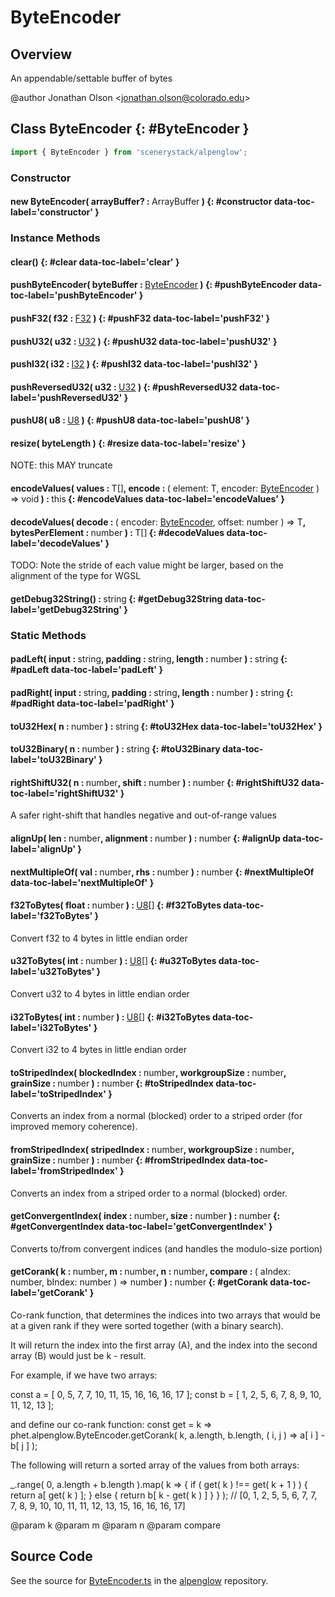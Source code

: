 # ByteEncoder

## Overview

An appendable/settable buffer of bytes

@author Jonathan Olson &lt;jonathan.olson@colorado.edu&gt;

## Class ByteEncoder {: #ByteEncoder }


```js
import { ByteEncoder } from 'scenerystack/alpenglow';
```
### Constructor

#### new ByteEncoder( arrayBuffer? : <span style="font-weight: 400;">ArrayBuffer</span> ) {: #constructor data-toc-label='constructor' }

### Instance Methods

#### clear() {: #clear data-toc-label='clear' }

#### pushByteEncoder( byteBuffer : <span style="font-weight: 400;">[ByteEncoder](../alpenglow/ByteEncoder.md)</span> ) {: #pushByteEncoder data-toc-label='pushByteEncoder' }

#### pushF32( f32 : <span style="font-weight: 400;">[F32](../alpenglow/ByteEncoder.md#F32)</span> ) {: #pushF32 data-toc-label='pushF32' }

#### pushU32( u32 : <span style="font-weight: 400;">[U32](../alpenglow/ByteEncoder.md#U32)</span> ) {: #pushU32 data-toc-label='pushU32' }

#### pushI32( i32 : <span style="font-weight: 400;">[I32](../alpenglow/ByteEncoder.md#I32)</span> ) {: #pushI32 data-toc-label='pushI32' }

#### pushReversedU32( u32 : <span style="font-weight: 400;">[U32](../alpenglow/ByteEncoder.md#U32)</span> ) {: #pushReversedU32 data-toc-label='pushReversedU32' }

#### pushU8( u8 : <span style="font-weight: 400;">[U8](../alpenglow/ByteEncoder.md#U8)</span> ) {: #pushU8 data-toc-label='pushU8' }

#### resize( byteLength ) {: #resize data-toc-label='resize' }

NOTE: this MAY truncate

#### encodeValues( values : <span style="font-weight: 400;">T[]</span>, encode : <span style="font-weight: 400;">( element: T, encoder: [ByteEncoder](../alpenglow/ByteEncoder.md) ) =&gt; <span style="color: hsla(calc(var(--md-hue) + 180deg),80%,40%,1);">void</span></span> ) : <span style="font-weight: 400;"><span style="color: hsla(calc(var(--md-hue) + 180deg),80%,40%,1);">this</span></span> {: #encodeValues data-toc-label='encodeValues' }

#### decodeValues( decode : <span style="font-weight: 400;">( encoder: [ByteEncoder](../alpenglow/ByteEncoder.md), offset: <span style="color: hsla(calc(var(--md-hue) + 180deg),80%,40%,1);">number</span> ) =&gt; T</span>, bytesPerElement : <span style="font-weight: 400;"><span style="color: hsla(calc(var(--md-hue) + 180deg),80%,40%,1);">number</span></span> ) : <span style="font-weight: 400;">T[]</span> {: #decodeValues data-toc-label='decodeValues' }

TODO: Note the stride of each value might be larger, based on the alignment of the type for WGSL

#### getDebug32String() : <span style="font-weight: 400;"><span style="color: hsla(calc(var(--md-hue) + 180deg),80%,40%,1);">string</span></span> {: #getDebug32String data-toc-label='getDebug32String' }

### Static Methods

#### padLeft( input : <span style="font-weight: 400;"><span style="color: hsla(calc(var(--md-hue) + 180deg),80%,40%,1);">string</span></span>, padding : <span style="font-weight: 400;"><span style="color: hsla(calc(var(--md-hue) + 180deg),80%,40%,1);">string</span></span>, length : <span style="font-weight: 400;"><span style="color: hsla(calc(var(--md-hue) + 180deg),80%,40%,1);">number</span></span> ) : <span style="font-weight: 400;"><span style="color: hsla(calc(var(--md-hue) + 180deg),80%,40%,1);">string</span></span> {: #padLeft data-toc-label='padLeft' }

#### padRight( input : <span style="font-weight: 400;"><span style="color: hsla(calc(var(--md-hue) + 180deg),80%,40%,1);">string</span></span>, padding : <span style="font-weight: 400;"><span style="color: hsla(calc(var(--md-hue) + 180deg),80%,40%,1);">string</span></span>, length : <span style="font-weight: 400;"><span style="color: hsla(calc(var(--md-hue) + 180deg),80%,40%,1);">number</span></span> ) : <span style="font-weight: 400;"><span style="color: hsla(calc(var(--md-hue) + 180deg),80%,40%,1);">string</span></span> {: #padRight data-toc-label='padRight' }

#### toU32Hex( n : <span style="font-weight: 400;"><span style="color: hsla(calc(var(--md-hue) + 180deg),80%,40%,1);">number</span></span> ) : <span style="font-weight: 400;"><span style="color: hsla(calc(var(--md-hue) + 180deg),80%,40%,1);">string</span></span> {: #toU32Hex data-toc-label='toU32Hex' }

#### toU32Binary( n : <span style="font-weight: 400;"><span style="color: hsla(calc(var(--md-hue) + 180deg),80%,40%,1);">number</span></span> ) : <span style="font-weight: 400;"><span style="color: hsla(calc(var(--md-hue) + 180deg),80%,40%,1);">string</span></span> {: #toU32Binary data-toc-label='toU32Binary' }

#### rightShiftU32( n : <span style="font-weight: 400;"><span style="color: hsla(calc(var(--md-hue) + 180deg),80%,40%,1);">number</span></span>, shift : <span style="font-weight: 400;"><span style="color: hsla(calc(var(--md-hue) + 180deg),80%,40%,1);">number</span></span> ) : <span style="font-weight: 400;"><span style="color: hsla(calc(var(--md-hue) + 180deg),80%,40%,1);">number</span></span> {: #rightShiftU32 data-toc-label='rightShiftU32' }

A safer right-shift that handles negative and out-of-range values

#### alignUp( len : <span style="font-weight: 400;"><span style="color: hsla(calc(var(--md-hue) + 180deg),80%,40%,1);">number</span></span>, alignment : <span style="font-weight: 400;"><span style="color: hsla(calc(var(--md-hue) + 180deg),80%,40%,1);">number</span></span> ) : <span style="font-weight: 400;"><span style="color: hsla(calc(var(--md-hue) + 180deg),80%,40%,1);">number</span></span> {: #alignUp data-toc-label='alignUp' }

#### nextMultipleOf( val : <span style="font-weight: 400;"><span style="color: hsla(calc(var(--md-hue) + 180deg),80%,40%,1);">number</span></span>, rhs : <span style="font-weight: 400;"><span style="color: hsla(calc(var(--md-hue) + 180deg),80%,40%,1);">number</span></span> ) : <span style="font-weight: 400;"><span style="color: hsla(calc(var(--md-hue) + 180deg),80%,40%,1);">number</span></span> {: #nextMultipleOf data-toc-label='nextMultipleOf' }

#### f32ToBytes( float : <span style="font-weight: 400;"><span style="color: hsla(calc(var(--md-hue) + 180deg),80%,40%,1);">number</span></span> ) : <span style="font-weight: 400;">[U8](../alpenglow/ByteEncoder.md#U8)[]</span> {: #f32ToBytes data-toc-label='f32ToBytes' }

Convert f32 to 4 bytes in little endian order

#### u32ToBytes( int : <span style="font-weight: 400;"><span style="color: hsla(calc(var(--md-hue) + 180deg),80%,40%,1);">number</span></span> ) : <span style="font-weight: 400;">[U8](../alpenglow/ByteEncoder.md#U8)[]</span> {: #u32ToBytes data-toc-label='u32ToBytes' }

Convert u32 to 4 bytes in little endian order

#### i32ToBytes( int : <span style="font-weight: 400;"><span style="color: hsla(calc(var(--md-hue) + 180deg),80%,40%,1);">number</span></span> ) : <span style="font-weight: 400;">[U8](../alpenglow/ByteEncoder.md#U8)[]</span> {: #i32ToBytes data-toc-label='i32ToBytes' }

Convert i32 to 4 bytes in little endian order

#### toStripedIndex( blockedIndex : <span style="font-weight: 400;"><span style="color: hsla(calc(var(--md-hue) + 180deg),80%,40%,1);">number</span></span>, workgroupSize : <span style="font-weight: 400;"><span style="color: hsla(calc(var(--md-hue) + 180deg),80%,40%,1);">number</span></span>, grainSize : <span style="font-weight: 400;"><span style="color: hsla(calc(var(--md-hue) + 180deg),80%,40%,1);">number</span></span> ) : <span style="font-weight: 400;"><span style="color: hsla(calc(var(--md-hue) + 180deg),80%,40%,1);">number</span></span> {: #toStripedIndex data-toc-label='toStripedIndex' }

Converts an index from a normal (blocked) order to a striped order (for improved memory coherence).

#### fromStripedIndex( stripedIndex : <span style="font-weight: 400;"><span style="color: hsla(calc(var(--md-hue) + 180deg),80%,40%,1);">number</span></span>, workgroupSize : <span style="font-weight: 400;"><span style="color: hsla(calc(var(--md-hue) + 180deg),80%,40%,1);">number</span></span>, grainSize : <span style="font-weight: 400;"><span style="color: hsla(calc(var(--md-hue) + 180deg),80%,40%,1);">number</span></span> ) : <span style="font-weight: 400;"><span style="color: hsla(calc(var(--md-hue) + 180deg),80%,40%,1);">number</span></span> {: #fromStripedIndex data-toc-label='fromStripedIndex' }

Converts an index from a striped order to a normal (blocked) order.

#### getConvergentIndex( index : <span style="font-weight: 400;"><span style="color: hsla(calc(var(--md-hue) + 180deg),80%,40%,1);">number</span></span>, size : <span style="font-weight: 400;"><span style="color: hsla(calc(var(--md-hue) + 180deg),80%,40%,1);">number</span></span> ) : <span style="font-weight: 400;"><span style="color: hsla(calc(var(--md-hue) + 180deg),80%,40%,1);">number</span></span> {: #getConvergentIndex data-toc-label='getConvergentIndex' }

Converts to/from convergent indices (and handles the modulo-size portion)

#### getCorank( k : <span style="font-weight: 400;"><span style="color: hsla(calc(var(--md-hue) + 180deg),80%,40%,1);">number</span></span>, m : <span style="font-weight: 400;"><span style="color: hsla(calc(var(--md-hue) + 180deg),80%,40%,1);">number</span></span>, n : <span style="font-weight: 400;"><span style="color: hsla(calc(var(--md-hue) + 180deg),80%,40%,1);">number</span></span>, compare : <span style="font-weight: 400;">( aIndex: <span style="color: hsla(calc(var(--md-hue) + 180deg),80%,40%,1);">number</span>, bIndex: <span style="color: hsla(calc(var(--md-hue) + 180deg),80%,40%,1);">number</span> ) =&gt; <span style="color: hsla(calc(var(--md-hue) + 180deg),80%,40%,1);">number</span></span> ) : <span style="font-weight: 400;"><span style="color: hsla(calc(var(--md-hue) + 180deg),80%,40%,1);">number</span></span> {: #getCorank data-toc-label='getCorank' }

Co-rank function, that determines the indices into two arrays that would be at a given rank if they were sorted
together (with a binary search).

It will return the index into the first array (A), and the index into the second array (B) would just be
k - result.

For example, if we have two arrays:

const a = [ 0, 5, 7, 7, 10, 11, 15, 16, 16, 16, 17 ];
const b = [ 1, 2, 5, 6, 7, 8, 9, 10, 11, 12, 13 ];

and define our co-rank function:
const get = k =&gt; phet.alpenglow.ByteEncoder.getCorank( k, a.length, b.length, ( i, j ) =&gt; a[ i ] - b[ j ] );

The following will return a sorted array of the values from both arrays:

_.range( 0, a.length + b.length ).map( k =&gt; {
  if ( get( k ) !== get( k + 1 ) ) {
    return a[ get( k ) ];
  } else {
    return b[ k - get( k ) ]
  }
} );
// [0, 1, 2, 5, 5, 6, 7, 7, 7, 8, 9, 10, 10, 11, 11, 12, 13, 15, 16, 16, 16, 17]

@param k
@param m
@param n
@param compare



## Source Code

See the source for [ByteEncoder.ts](https://github.com/phetsims/alpenglow/blob/main/js/webgpu/compute/ByteEncoder.ts) in the [alpenglow](https://github.com/phetsims/alpenglow) repository.
